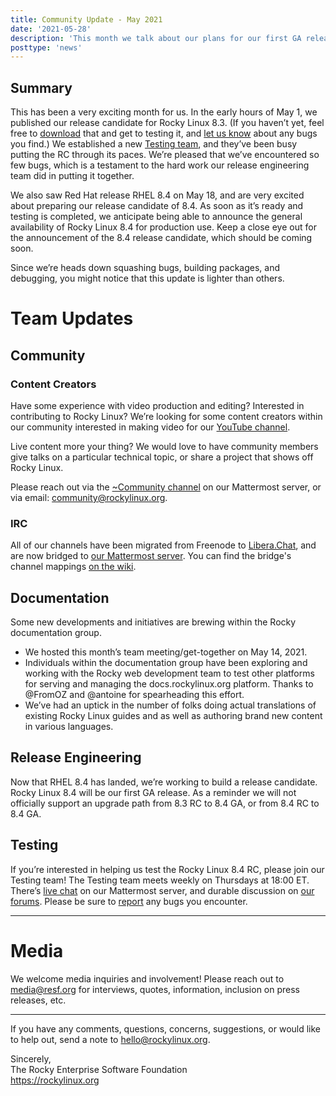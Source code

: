 ```yaml
---
title: Community Update - May 2021
date: '2021-05-28'
description: 'This month we talk about our plans for our first GA release, Rocky Linux 8.4'
posttype: 'news'
---
```


## Summary

This has been a very exciting month for us. In the early hours of May 1, we published our release candidate for Rocky Linux 8.3. (If you haven’t yet, feel free to [download](https://rockylinux.org/download) that and get to testing it, and [let us know](https://bugs.rockylinux.org/) about any bugs you find.) We established a new [Testing team](https://chat.rockylinux.org/rocky-linux/channels/testing), and they’ve been busy putting the RC through its paces. We’re pleased that we’ve encountered so few bugs, which is a testament to the hard work our release engineering team did in putting it together.

We also saw Red Hat release RHEL 8.4 on May 18, and are very excited about preparing our release candidate of 8.4. As soon as it’s ready and testing is completed, we anticipate being able to announce the general availability of Rocky Linux 8.4 for production use. Keep a close eye out for the announcement of the 8.4 release candidate, which should be coming soon.

Since we’re heads down squashing bugs, building packages, and debugging, you might notice that this update is lighter than others.

# Team Updates

## Community

### Content Creators

Have some experience with video production and editing? Interested in contributing to Rocky Linux? We’re looking for some content creators within our community interested in making video for our [YouTube channel](https://www.youtube.com/c/RockyLinux).

Live content more your thing? We would love to have community members give talks on a particular technical topic, or share a project that shows off Rocky Linux.

Please reach out via the [~Community channel](https://chat.rockylinux.org/rocky-linux/channels/community) on our Mattermost server, or via email: [community@rockylinux.org](mailto:community@rockylinux.org).

### IRC

All of our channels have been migrated from Freenode to [Libera.Chat](https://libera.chat/), and are now bridged to [our Mattermost server](https://chat.rockylinux.org). You can find the bridge's channel mappings [on the wiki](https://wiki.rockylinux.org/en/irc-mattermost-bridge).

## Documentation

Some new developments and initiatives are brewing within the Rocky documentation group.

- We hosted this month’s team meeting/get-together on May 14, 2021.
- Individuals within the documentation group have been exploring and working with the Rocky web development team to test other platforms for serving and managing the docs.rockylinux.org platform. Thanks to @FromOZ and @antoine for spearheading this effort.
- We’ve had an uptick in the number of folks doing actual translations of existing Rocky Linux guides and as well as authoring brand new content in various languages.

## Release Engineering

Now that RHEL 8.4 has landed, we’re working to build a release candidate. Rocky Linux 8.4 will be our first GA release. As a reminder we will not officially support an upgrade path from 8.3 RC to 8.4 GA, or from 8.4 RC to 8.4 GA.

## Testing

If you’re interested in helping us test the Rocky Linux 8.4 RC, please join our Testing team! The Testing team meets weekly on Thursdays at 18:00 ET. There’s [live chat](https://chat.rockylinux.org/rocky-linux/channels/testing) on our Mattermost server, and durable discussion on [our forums](https://forums.rockylinux.org/c/devel/testing). Please be sure to [report](https://bugs.rockylinux.org/) any bugs you encounter.

---

# Media

We welcome media inquiries and involvement! Please reach out to [media@resf.org](mailto:media@resf.org) for interviews, quotes, information, inclusion on press releases, etc.

---

If you have any comments, questions, concerns, suggestions, or would like to help out, send a note to [hello@rockylinux.org](mailto:hello@rockylinux.org).

<span class="mb-2">
  Sincerely,<br/>
  The Rocky Enterprise Software Foundation<br/>
  <a href="https://rockylinux.org">https://rockylinux.org</a>
</span>
